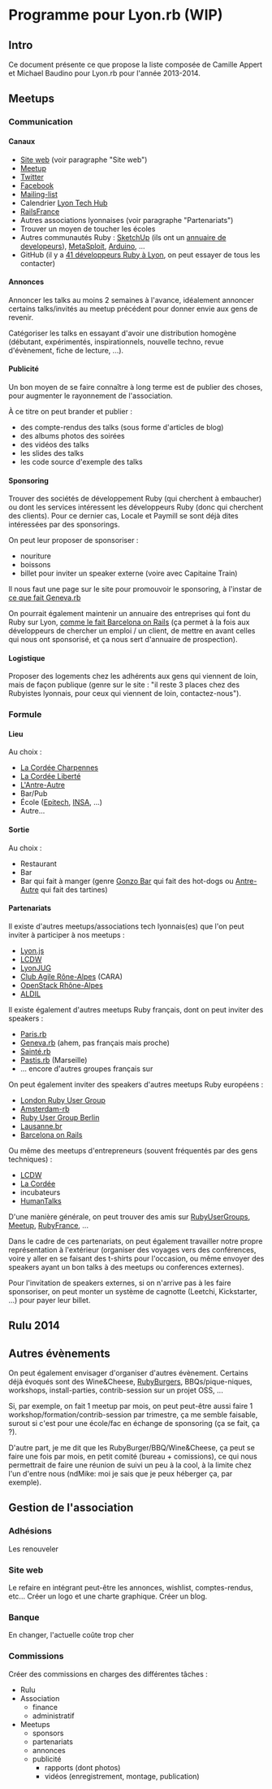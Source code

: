 # Programme pour Lyon.rb (WIP)

## Intro

Ce document présente ce que propose la liste composée de Camille Appert et Michael Baudino pour Lyon.rb pour l'année 2013-2014.

## Meetups

### Communication

#### Canaux

* [Site web](http://lyonrb.fr) (voir paragraphe "Site web")
* [Meetup](http://www.meetup.com/Lyon-Ruby-Brigade)
* [Twitter](https://twitter.com/lyonrb)
* [Facebook](https://www.facebook.com/lyonrb)
* [Mailing-list](https://groups.google.com/forum/#!forum/rubylyon)
* Calendrier [Lyon Tech Hub](https://www.google.com/calendar/embed?src=ck2ruq6cqfch3t4gshbd6vdnd4@group.calendar.google.com)
* [RailsFrance](http://www.railsfrance.org/evenements)
* Autres associations lyonnaises (voir paragraphe "Partenariats")
* Trouver un moyen de toucher les écoles
* Autres communautés Ruby : [SketchUp](http://www.sketchup.com/intl/en/developer) (ils ont un [annuaire de developeurs](http://extensions.sketchup.com/developer)), [MetaSploit](http://www.metasploit.com), [Arduino](http://playground.arduino.cc/interfacing/ruby), ...
* GitHub (il y a [41 développeurs Ruby à Lyon](https://github.com/search?l=Ruby&q=location%3ALyon&ref=searchresults&type=Users), on peut essayer de tous les contacter)

#### Annonces

Annoncer les talks au moins 2 semaines à l'avance, idéalement annoncer certains talks/invités au meetup précédent pour donner envie aux gens de revenir.

Catégoriser les talks en essayant d'avoir une distribution homogène (débutant, expérimentés, inspirationnels, nouvelle techno, revue d'évènement, fiche de lecture, ...).

#### Publicité

Un bon moyen de se faire connaître à long terme est de publier des choses, pour augmenter le rayonnement de l'association.

À ce titre on peut brander et publier :
* des compte-rendus des talks (sous forme d'articles de blog)
* des albums photos des soirées
* des vidéos des talks
* les slides des talks
* les code source d'exemple des talks

#### Sponsoring

Trouver des sociétés de développement Ruby (qui cherchent à embaucher) ou dont les services intéressent les développeurs Ruby (donc qui cherchent des clients). Pour ce dernier cas, Locale et Paymill se sont déjà dites intéressées par des sponsorings.

On peut leur proposer de sponsoriser :
* nouriture
* boissons
* billet pour inviter un speaker externe (voire avec Capitaine Train)

Il nous faut une page sur le site pour promouvoir le sponsoring, à l'instar de [ce que fait Geneva.rb](http://www.meetup.com/genevarb/pages/Sponsor_us%21)

On pourrait également maintenir un annuaire des entreprises qui font du Ruby sur Lyon, [comme le fait Barcelona on Rails](http://barcelonaonrails.com/companies) (ça permet à la fois aux développeurs de chercher un emploi / un client, de mettre en avant celles qui nous ont sponsorisé, et ça nous sert d'annuaire de prospection).

#### Logistique

Proposer des logements chez les adhérents aux gens qui viennent de loin, mais de façon publique (genre sur le site : "il reste 3 places chez des Rubyistes lyonnais, pour ceux qui viennent de loin, contactez-nous").

### Formule

#### Lieu

Au choix :
* [La Cordée Charpennes](http://www.la-cordee.net/la-cordee-charpennes)
* [La Cordée Liberté](http://www.la-cordee.net/la-cordee-liberte-guillotiere)
* [L'Antre-Autre](http://www.lantreautre.fr)
* Bar/Pub
* École ([Epitech](http://www.epitech.eu/ecole-informatique-lyon-rhone-alpes), [INSA](http://www.insa-lyon.fr), ...)
* Autre...

#### Sortie

Au choix :
* Restaurant
* Bar
* Bar qui fait à manger (genre [Gonzo Bar](http://gonzobarlyon.com) qui fait des hot-dogs ou  [Antre-Autre](http://www.lantreautre.fr) qui fait des tartines)

#### Partenariats

Il existe d'autres meetups/associations tech lyonnais(es) que l'on peut inviter à participer à nos meetups :
* [Lyon.js](http://lyonjs.org)
* [LCDW](http://www.lacuisineduweb.com)
* [LyonJUG](http://www.lyonjug.org)
* [Club Agile Rône-Alpes](http://lyon.clubagilerhonealpes.org) (CARA)
* [OpenStack Rhône-Alpes](http://www.meetup.com/OpenStack-Rhone-Alpes)
* [ALDIL](http://www.aldil.org)

Il existe également d'autres meetups Ruby français, dont on peut inviter des speakers :
* [Paris.rb](http://www.meetup.com/parisrb)
* [Geneva.rb](http://genevarb.com) (ahem, pas français mais proche)
* [Sainté.rb](http://www.meetup.com/sainte-rb)
* [Pastis.rb](http://www.pastisrb.org) (Marseille)
* ... encore d'autres groupes français sur 

On peut également inviter des speakers d'autres meetups Ruby européens :
* [London Ruby User Group](http://lrug.org)
* [Amsterdam-rb](http://amsrb.org)
* [Ruby User Group Berlin](http://berlin.onruby.de)
* [Lausanne.br](http://www.lausannerb.ch)
* [Barcelona on Rails](http://barcelonaonrails.com)

Ou même des meetups d'entrepreneurs (souvent fréquentés par des gens techniques) :
* [LCDW](http://www.lacuisineduweb.com)
* [La Cordée](http://www.la-cordee.net)
* incubateurs
* [HumanTalks](http://humantalks.com/cities/lyon)

D'une manière générale, on peut trouver des amis sur [RubyUserGroups](http://rubyusergroups.org), [Meetup](http://www.meetup.com), [RubyFrance](http://www.ruby-lang.org/fr/community/user-groups), ...

Dans le cadre de ces partenariats, on peut également travailler notre propre représentation à l'extérieur (organiser des voyages vers des conférences, voire y aller en se faisant des t-shirts pour l'occasion, ou même envoyer des speakers ayant un bon talks à des meetups ou conferences externes).

Pour l'invitation de speakers externes, si on n'arrive pas à les faire sponsoriser, on peut monter un système de cagnotte (Leetchi, Kickstarter, ...) pour payer leur billet.

## Rulu 2014

## Autres évènements

On peut également envisager d'organiser d'autres évènement. Certains déjà évoqués sont des Wine&Cheese, [RubyBurgers](http://rubyburgers.github.io), BBQs/pique-niques, workshops, install-parties, contrib-session sur un projet OSS, ...

Si, par exemple, on fait 1 meetup par mois, on peut peut-être aussi faire 1 workshop/formation/contrib-session par trimestre, ça me semble faisable, surout si c'est pour une école/fac en échange de sponsoring (ça se fait, ça ?).

D'autre part, je me dit que les RubyBurger/BBQ/Wine&Cheese, ça peut se faire une fois par mois, en petit comité (bureau + comissions), ce qui nous permettrait de faire une réunion de suivi un peu à la cool, à la limite chez l'un d'entre nous (ndMike: moi je sais que je peux héberger ça, par exemple).

## Gestion de l'association

### Adhésions

Les renouveler

### Site web

Le refaire en intégrant peut-être les annonces, wishlist, comptes-rendus, etc...
Créer un logo et une charte graphique.
Créer un blog.

### Banque

En changer, l'actuelle coûte trop cher

### Commissions

Créer des commissions en charges des différentes tâches :
* Rulu
* Association
  * finance
  * administratif
* Meetups
  * sponsors
  * partenariats
  * annonces
  * publicité
    * rapports (dont photos)
    * vidéos (enregistrement, montage, publication)
